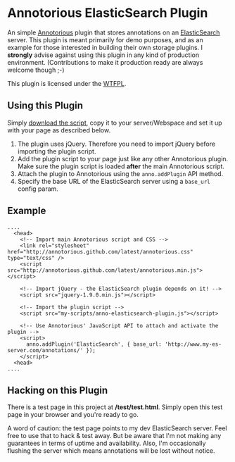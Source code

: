 # Annotorious ElasticSearch Plugin

An simple [Annotorious](http://github.com/annotorious/annotorious) plugin that stores annotations on an 
[ElasticSearch](http://www.elasticsearch.org/) server. This plugin is meant primarily for demo purposes, and
as an example for those interested in building their own storage plugins. I __strongly__ advise against using 
this plugin in any kind of production environment. (Contributions to make it production ready are always 
welcome though ;-)

This plugin is licensed under the [WTFPL](http://en.wikipedia.org/wiki/WTFPL).

## Using this Plugin

Simply [download the script](https://raw.github.com/annotorious/annotorious-elasticsearch-plugin/master/anno-elasticsearch-plugin.js),
copy it to your server/Webspace and set it up with your page as described below.

1. The plugin uses jQuery. Therefore you need to import jQuery before importing the plugin script.
2. Add the plugin script to your page just like any other Annotorious plugin. Make sure the plugin script is
   loaded __after__ the main Annotorious script.
3. Attach the plugin to Annotorious using the ``anno.addPlugin`` API method.
4. Specify the base URL of the ElasticSearch server using a ``base_url`` config param.

## Example

    ....
      <head>
        <!-- Import main Annotorious script and CSS -->
        <link rel="stylesheet" href="http://annotorious.github.com/latest/annotorious.css" type="text/css" />
        <script src="http://annotorious.github.com/latest/annotorious.min.js"></script>
        
        <!-- Import jQuery - the ElasticSearch plugin depends on it! -->
        <script src="jquery-1.9.0.min.js"></script>
        
        <!-- Import the plugin script -->
        <script src="my-scripts/anno-elasticsearch-plugin.js"></script>
        
        <!-- Use Annotorious' JavaScript API to attach and activate the plugin -->
        <script>
          anno.addPlugin('ElasticSearch', { base_url: 'http://www.my-es-server.com/annotations/' });
        </script>
      <head>
    ....

## Hacking on this Plugin

There is a test page in this project at __/test/test.html__. Simply open this test page in your
browser and you're ready to go.

A word of caution: the test page points to my dev ElasticSearch server. Feel free to use that 
to hack & test away. But be aware that I'm not making any guarantees in terms of uptime and availability.
Also, I'm occasionally flushing the server which means annotations will be lost without notice.

    
